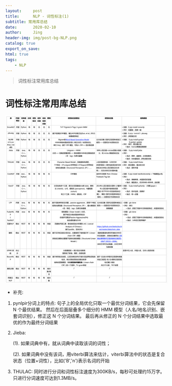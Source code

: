 ```yaml
---
layout:     post
title:      NLP - 词性标注(1)
subtitle: 常用库总结
date:       2020-02-10
author:     Jing
header-img: img/post-bg-NLP.png
catalog: true
export_on_save:
html: true
tags:
    - NLP
---
```



> 词性标注常用库总结


# 词性标注常用库总结


<img src="https://github.com/HuangJing0/HuangJing0.github.io/blob/master/img/POSTagging1.png">

<img src="https://github.com/HuangJing0/HuangJing0.github.io/blob/master/img/POSTagging2.png">


* 补充:

1. pynlpir分词上的特点: 句子上的全局优化只取一个最优分词结果，它会先保留 N 个最优结果。 然后在后面层叠多个细分的 HMM 模型（人名/地名识别、嵌套词识别），修正这 N 个分词结果。 最后再从修正的 N 个分词结果中选取最优的作为最终分词结果
2. Jieba:

	(1). 如果词典中有，就从词典中读取该词的词性；
	
	(2). 如果词典中没有该词，用viterbi算法来估计，viterbi算法中的状态是复合状态（位置+词性），比如('B','n')表示名词的开始
		
3. THULAC: 同时进行分词和词性标注速度为300KB/s，每秒可处理约15万字。只进行分词速度可达到1.3MB/s。